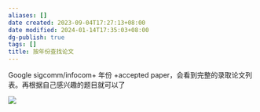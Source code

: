 ```yaml
---
aliases: []
date created: 2023-09-04T17:27:13+08:00
date modified: 2024-01-14T17:35:03+08:00
dg-publish: true
tags: []
title: 按年份查找论文
---
```


Google sigcomm/infocom+ 年份 +accepted paper，会看到完整的录取论文列表。再根据自己感兴趣的题目就可以了

![](/img/user/resources/attachments/20230904按年份查找论文.png)